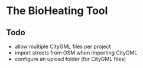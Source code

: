 # The BioHeating Tool

## Todo

+ allow multiple CityGML files per project
+ import streets from OSM when importing CityGML
+ configure an upload folder (for CityGML files)
